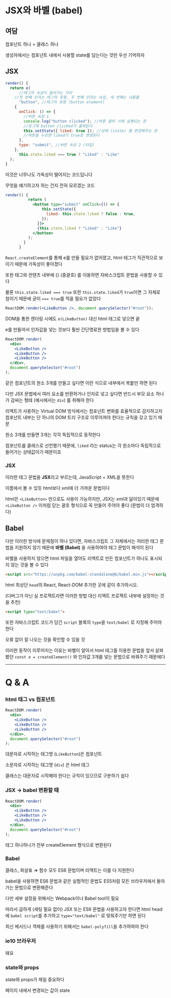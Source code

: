 # JSX와 바벨 (babel)

## 여담

컴포넌트 하나 = 클래스 하나

생성자에서는 컴포넌트 내에서 사용할 state를 담는다는 것만 우선 기억하자

## JSX

```jsx
render() {
  return e(
	  //태그의 속성이 들어가는 자리
    //첫 번째 인자는 태그의 유형, 두 번째 인자는 속성, 세 번째는 내용물
	  "button", //태그의 유형 (button element)
    {
      onClick: () => {
        //버튼 속성 1
        console.log("button clicked"); //버튼 클릭 시에 실행되는 문
        //로그에 button clicked가 출력된다
        this.setState({ liked: true }); //상태 (state) 를 변경해주는 문
        //버튼을 누르면 liked가 true로 변경된다
      },
      type: "submit", //버튼 속성 2 (타입)
    },
	  this.state.liked === true ? "Liked" : "Like"
  );
}
```

이것은 너무나도 가독성이 떨어지는 코드입니다

무엇을 얘기하고자 하는 건지 전혀 모르겠는 코드

```jsx
render() {
          return (
            <button type="submit" onClick={() => {
                this.setState({
                  liked: this.state.liked ? false : true,
                });
              }}>
              {this.state.liked ? "Liked" : "Like"}
            </button>
          );
        }
      }
```

`React.createElement`를 통해 e를 만들 필요가 없어졌고, html 태그가 직관적으로 보이기 때문에 가독성이 좋아졌다

또한 태그와 컨텐츠 내부에 {} (중괄호) 를 이용하면 자바스크립트 문법을 사용할 수 있다

물론 `this.state.liked === true` 또한 `this.state.liked`가 `true`이면 그 자체로 참이기 때문에 굳이 `=== true`를 적을 필요가 없었다

```jsx
ReactDOM.render(<LikeButton />, document.querySelector("#root"));
```

DOM을 통한 렌더링 시에도 `e(LikeButton)` 대신 html 태그로 넣으면 끝

e를 만들어서 인자값을 넣는 것보다 훨씬 간단명료한 방법임을 볼 수 있다

```jsx
ReactDOM.render(
  <div>
    <LikeButton />
    <LikeButton />
    <LikeButton />
  </div>,
  document.querySelector("#root")
);
```

같은 컴포넌트의 원소 3개를 만들고 싶다면 이런 식으로 내부에서 복붙만 하면 된다

다만 JSX 문법에서 여러 요소를 반환하거나 인자로 넣고 싶다면 반드시 부모 요소 하나가 감싸는 형태 (예시에서는 `div`) 를 취해야 한다

리액트가 사용하는 Virtual DOM 방식에서는 컴포넌트 변화를 효율적으로 감지하고자 컴포넌트 내부는 단 하나의 DOM 트리 구조로 이루어져야 한다는 규칙을 갖고 있기 때문

원소 3개를 만들면 3개는 각각 독립적으로 동작한다

컴포넌트를 클래스로 선언했기 때문에, `liked` 라는 status는 각 원소마다 독립적으로 들어가는 상태값이기 때문이죠

### JSX

이러한 태그 문법을 **JSX**라고 부르는데, JavaScript + XML을 뜻한다

이름에서 볼 수 있듯 html보다 xml에 더 가까운 문법이다

html은 `<LikeButton>` 만으로도 사용이 가능하지만, JSX는 xml과 닮아있기 때문에 `<LikeButton />` 이처럼 닫는 괄호 형식으로 꼭 만들어 주어야 좋다 (문법이 더 엄격하다)

## Babel

다만 이러한 방식에 문제점이 하나 있다면, 자바스크립트 그 자체에서는 저러한 태그 문법을 지원하지 않기 때문에 **바벨 (Babel)** 을 사용하여야 태그 문법이 해석이 된다

바벨을 사용하지 않으면 html 파일을 열어도 리액트로 만든 컴포넌트가 하나도 표시되지 않는 것을 볼 수 있다

```html
<script src="https://unpkg.com/babel-standalone@6/babel.min.js"></script>
```

html 최상단 `head`의 React, React-DOM 추가한 곳에 같이 추가하시오.

(디버그가 아닌 실 프로젝트라면 이러한 방법 대신 리액트 프로젝트 내부에 설정하는 것을 추천)

```html
<script type="text/babel">
```

또한 자바스크립트 코드가 담긴 `script` 블록의 `type`을 `text/babel` 로 지정해 주어야 한다

오류 없이 잘 나오는 것을 확인할 수 있을 것

이러한 동작이 이루어지는 이유는 바벨이 알아서 html 태그를 이용한 문법을 앞서 살펴봤던 `const e = createElement()` 와 인자값 3개를 넣는 문법으로 바꿔주기 때문에다

---

# Q & A

### html 태그 vs 컴포넌트

```jsx
ReactDOM.render(
  <div>
    <LikeButton />
    <LikeButton />
    <LikeButton />
  </div>,
  document.querySelector("#root")
);
```

대문자로 시작하는 태그명 (`LikeButton`)은 컴포넌트

소문자로 시작하는 태그명 (`div`) 은 html 태그

클래스는 대문자로 시작해야 한다는 규칙이 있으므로 구분하기 쉽다

### JSX → babel 변환할 때

```jsx
ReactDOM.render(
  <div>
    <LikeButton />
    <LikeButton />
    <LikeButton />
  </div>,
  document.querySelector("#root")
);
```

태그 하나하나가 전부 createElement 형식으로 변환된다

### Babel

클래스, 화살표 ⇒ 함수 모두 ES6 문법이며 리액트는 이를 다 지원한다

babel을 사용하면 ES6 문법과 같은 실험적인 문법도 ES5처럼 모든 브라우저에서 돌아가는 문법으로 변환해준다

다만 세부 설정을 위해서는 Webpack이나 Babel tool이 필요

따라서 급하게 (세팅 필요 없이) JSX 또는 ES6 문법을 사용하고자 한다면 html head에 `babel script`를 추가하고 `type="text/babel"` 로 맞춰주기만 하면 된다

최신 메서드나 객체를 사용하기 위해서는 `babel-polyfill`을 추가하여야 한다

### ie10 브라우저

돼요

### state와 props

state와 props가 제일 중요하다

페이지 내에서 변경되는 값이 state

